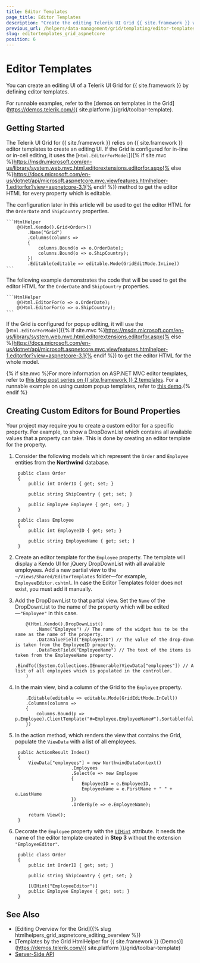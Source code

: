 ```yaml
---
title: Editor Templates
page_title: Editor Templates
description: "Create the editing Telerik UI Grid {{ site.framework }} with the {{ site.framework }} editor templates."
previous_url: /helpers/data-management/grid/templating/editor-templates
slug: editortemplates_grid_aspnetcore
position: 6
---
```


# Editor Templates

You can create an editing UI of a Telerik UI Grid for {{ site.framework }} by defining editor templates.

For runnable examples, refer to the [demos on templates in the Grid](https://demos.telerik.com/{{ site.platform }}/grid/toolbar-template).

## Getting Started

The Telerik UI Grid for {{ site.framework }} relies on {{ site.framework }} editor templates to create an editing UI. If the Grid is configured for in-line or in-cell editing, it uses the [`Html.EditorForModel`]({% if site.mvc %}https://msdn.microsoft.com/en-us/library/system.web.mvc.html.editorextensions.editorfor.aspx{% else %}https://docs.microsoft.com/en-us/dotnet/api/microsoft.aspnetcore.mvc.viewfeatures.htmlhelper-1.editorfor?view=aspnetcore-3.1{% endif %}) method to get the editor HTML for every property which is editable.

The configuration later in this article will be used to get the editor HTML for the `OrderDate` and `ShipCountry` properties.

    ```HtmlHelper
        @(Html.Kendo().Grid<Order>()
            .Name("Grid")
            .Columns(columns =>
            {
                columns.Bound(o => o.OrderDate);
                columns.Bound(o => o.ShipCountry);
            })
            .Editable(editable => editable.Mode(GridEditMode.InLine))
    ```

The following example demonstrates the code that will be used to get the editor HTML for the `OrderDate` and `ShipCountry` properties.

    ```HtmlHelper
        @(Html.EditorFor(o => o.OrderDate);
        @(Html.EditorFor(o => o.ShipCountry);
    ```

If the Grid is configured for popup editing, it will use the [`Html.EditorForModel`]({% if site.mvc %}https://msdn.microsoft.com/en-us/library/system.web.mvc.html.editorextensions.editorfor.aspx{% else %}https://docs.microsoft.com/en-us/dotnet/api/microsoft.aspnetcore.mvc.viewfeatures.htmlhelper-1.editorfor?view=aspnetcore-3.1{% endif %}) to get the editor HTML for the whole model.

{% if site.mvc %}For more information on ASP.NET MVC editor templates, refer to [this blog post series on {{ site.framework }} 2 templates](http://bradwilson.typepad.com/blog/2009/10/aspnet-mvc-2-templates-part-1-introduction.html). For a runnable example on using custom popup templates, refer to [this demo](https://github.com/telerik/ui-for-aspnet-mvc-examples/tree/master/grid/custom-popup-editor).{% endif %}

## Creating Custom Editors for Bound Properties

Your project may require you to create a custom editor for a specific property. For example, to show a DropDownList which contains all available values that a property can take. This is done by creating an editor template for the property.

1. Consider the following models which represent the `Order` and `Employee` entities from the **Northwind** database.

        public class Order
        {
            public int OrderID { get; set; }

            public string ShipCountry { get; set; }

            public Employee Employee { get; set; }
        }

        public class Employee
        {
            public int EmployeeID { get; set; }

            public string EmployeeName { get; set; }
        }

1. Create an editor template for the `Employee` property. The template will display a Kendo UI for jQuery DropDownList with all available employees. Add a new partial view to the `~/Views/Shared/EditorTemplates` folder&mdash;for example, `EmployeeEditor.cshtml`. In case the Editor Templates folder does not exist, you must add it manually.
1. Add the DropDownList to that partial view. Set the `Name` of the DropDownList to the name of the property which will be edited&mdash;`"Employee"` in this case.

    ```HtmlHelper
        @(Html.Kendo().DropDownList()
            .Name("Employee") // The name of the widget has to be the same as the name of the property.
            .DataValueField("EmployeeID") // The value of the drop-down is taken from the EmployeeID property.
            .DataTextField("EmployeeName") // The text of the items is taken from the EmployeeName property.
            .BindTo((System.Collections.IEnumerable)ViewData["employees"]) // A list of all employees which is populated in the controller.
        )
    ```

1. In the main view, bind a column of the Grid to the `Employee` property.

    ```HtmlHelper
        .Editable(editable => editable.Mode(GridEditMode.InCell))
        .Columns(columns =>
        {
            columns.Bound(p => p.Employee).ClientTemplate("#=Employee.EmployeeName#").Sortable(false).Width(180);
        })
    ```

1. In the action method, which renders the view that contains the Grid, populate the `ViewData` with a list of all employees.

        public ActionResult Index()
        {
            ViewData["employees"] = new NorthwindDataContext()
                            .Employees
                            .Select(e => new Employee
                            {
                                EmployeeID = e.EmployeeID,
                                EmployeeName = e.FirstName + " " + e.LastName
                            })
                            .OrderBy(e => e.EmployeeName);

            return View();
        }

1. Decorate the `Employee` property with the [`UIHint`](https://msdn.microsoft.com/en-us/library/cc679268) attribute. It needs the name of the editor template created in **Step 3** without the extension `"EmployeeEditor"`.

        public class Order
        {
            public int OrderID { get; set; }

            public string ShipCountry { get; set; }

            [UIHint("EmployeeEditor")]
            public Employee Employee { get; set; }
        }

## See Also

* [Editing Overview for the Grid]({% slug htmlhelpers_grid_aspnetcore_editing_overview %})
* [Templates by the Grid HtmlHelper for {{ site.framework }} (Demos)](https://demos.telerik.com/{{ site.platform }}/grid/toolbar-template)
* [Server-Side API](/api/grid)
